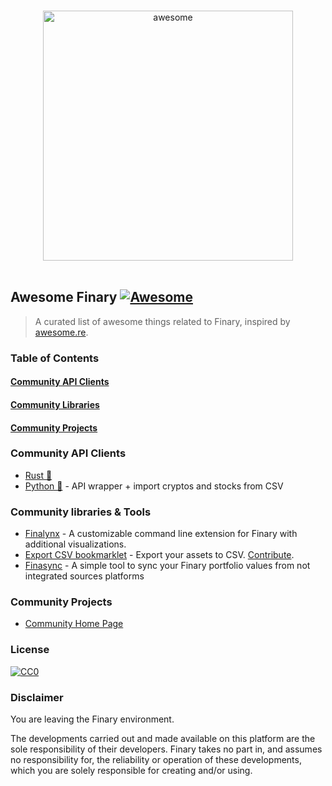 <p align="center">
  <br>
  <img width="400" src="https://finary.com/img/logo-new.svg" alt="awesome">
  <br>
  <br>
</p>

## Awesome Finary [![Awesome](https://cdn.rawgit.com/sindresorhus/awesome/d7305f38d29fed78fa85652e3a63e154dd8e8829/media/badge.svg)](https://github.com/sindresorhus/awesome)

> A curated list of awesome things related to Finary, inspired by [awesome.re](http://awesome.re).

### Table of Contents

#### [Community API Clients](#community-api-clients)
#### [Community Libraries](#community-libraries--tools)
#### [Community Projects](#community-projects)

### Community API Clients

 - [Rust 🦀](https://github.com/yovanoc/finary)
 - [Python 🐍](https://github.com/lasconic/finary_uapi) - API wrapper + import cryptos and stocks from CSV

### Community libraries & Tools

  - [Finalynx](https://github.com/MadeInPierre/finalynx) - A customizable command line extension for Finary with additional visualizations.
  - [Export CSV bookmarklet](https://lasconic.github.io/finary_bookmarklet_export_csv/) - Export your assets to CSV. [Contribute](https://github.com/lasconic/finary_bookmarklet_export_csv/).
  - [Finasync](https://github.com/nmathey/finasync) - A simple tool to sync your Finary portfolio values from not integrated sources platforms

### Community Projects

- [Community Home Page](https://community.finary.com/)

### License

[![CC0](https://i.creativecommons.org/p/zero/1.0/88x31.png)](https://creativecommons.org/publicdomain/zero/1.0/)

### Disclaimer

You are leaving the Finary environment.   

The developments carried out and made available on this platform are the sole responsibility of their developers. Finary takes no part in, and assumes no responsibility for, the reliability or operation of these developments, which you are solely responsible for creating and/or using.
